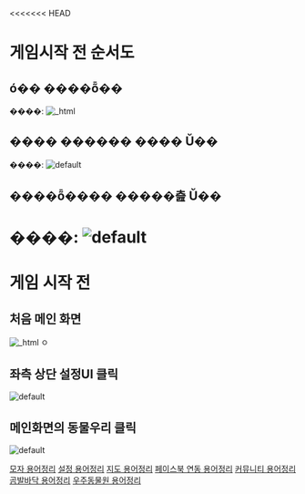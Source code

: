 <<<<<<< HEAD
# 게임시작 전 순서도


## ó�� ����ȭ��


  ����: ![_html](https://user-images.githubusercontent.com/43676188/48181089-70e61c00-e369-11e8-8bec-57b24ad3bcfc.png)


## ���� ������ ���� Ŭ��


  ����: ![default](https://user-images.githubusercontent.com/43676188/48181102-822f2880-e369-11e8-97f3-8d8dead6e77c.png)


## ����ȭ���� �����츮 Ŭ��


  ����:  ![default](https://user-images.githubusercontent.com/43676188/48181118-96732580-e369-11e8-8918-a8f3d7b3c402.png)
=======
# 게임 시작 전

## 처음 메인 화면


 ![_html](https://user-images.githubusercontent.com/43676188/48181089-70e61c00-e369-11e8-8bec-57b24ad3bcfc.png)
ㅇ

## 좌측 상단 설정UI 클릭

 ![default](https://user-images.githubusercontent.com/43676188/48181102-822f2880-e369-11e8-97f3-8d8dead6e77c.png)


## 메인화면의 동물우리 클릭


 ![default](https://user-images.githubusercontent.com/43676188/48181118-96732580-e369-11e8-8918-a8f3d7b3c402.png)

[모자 용어정리](/원웅/용어정리/모자_용어정리.md)
[설정 용어정리](/원웅/용어정리/설정_용어정리.md)
[지도 용어정리](/원웅/용어정리/지도_용어정리.md)
[페이스북 연동 용어정리](/원웅/용어정리/페이스북연동_용어정리.md)
[커뮤니티 용어정리](/원웅/용어정리/커뮤니티_용어정리.md)
[곰발바닥 용어정리](/원웅/용어정리/곰발바닥_용어정리.md)
[우주동물원 용어정리](/원웅/용어정리/우주동물원_용어정리.md)
